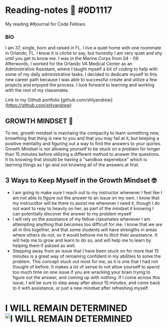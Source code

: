 # Reading-notes :ledger: #0D1117
My reading ##journal for Code Fellows
### BIO
I am 37, single, born and raised in FL. I live a quiet home with one roommate in Orlando, FL. I know it is cliche to say, but honestly I am very quiet and shy until you get to know me. I was in the Marine Corps from 04 - 09. Afterwords, I worked for the Orlando VA Medical Center as an Administrative Assistant, where I taught myself a bit of coding to help with some of my daily administrative tasks. I decided to dedicate myself to this new career path because I was able to successful create and utilize a few projects and enjoyed the process. I look forward to learning and working with the rest of my classmates.

Link to my Github portfolio [github.com/shlyandrew] (https://github.com/shlyandrew)

## GROWTH MINDSET :thinking:

To me, growth mindset is maintaing the compacity to learn something new, knowthing that thing is new to you and that you may fail at it, but keeping a positive mentality and figuring out a way to find the answers to your quiries. Growth Mindset is not allowing yourself to be stuck on a problem for longer than 15 minutes before utilizing a different method to answer the questions. It tis knowing that  should be having a "sandbox experiebce" which is laerning things as I go and not knowing all of the answers at first.

## 3 Ways to Keep Myself in the Growth Mindset :nerd_face:

* I am going to make sure I reach out to my instructor whenever I feel like I am not able to figure out the answer to an issue on my own. I know that my instrucdtor will be there to assist me whenever I need it, though I do not want to reay to heavily on her, as part of the mindset it knowing I can potentially discover the answer to my problem myself
* I will rely on the assistance of my fellow classmates whenever I am attempting anything that becomes too difficult for me. I know that we are all in this together, and that some students will have strengths in areas where others do not, so it would behove me to illicit their assistance. It will help me to grow and learn to do so, and will help me to learn by helping them if asksed as well. 
* Stepping away from an issue that I have been stuck on for more that 15 minutes is a great way of remaining confident in my abilities to solve the problem. This concept stuck out most for me, as it is one that I had not thought of before. It makes a lot of sense to not allow yourself to spend too much time on one issue if you are wracking your brain trying to figure out the answer, and coming up with nothing. If I come across this issue, I will be sure to step away after about 15 minutes, and come back to it with assistance, or just a new mindset after refreshing myself.

# I WILL REMAIN DETERMINED ![I WILL REMAIN DETERMINED](https://encrypted-tbn0.gstatic.com/images?q=tbn:ANd9GcQemN3OptwvsEwbzXDRsBrf6hWxylxJ2_99EQ&usqp=CAU)
